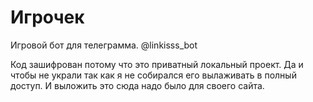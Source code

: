 # Игрочек
Игровой бот для телеграмма. @linkisss_bot

Код зашифрован потому что это приватный локальный проект. Да и чтобы не украли так как я не собирался его вылаживать в полный доступ. И выложить это сюда надо было для своего сайта.
